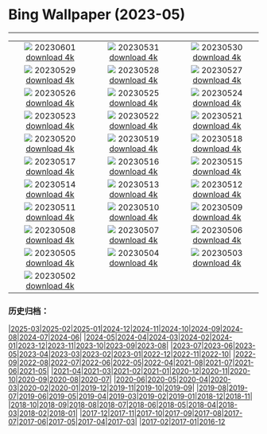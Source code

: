 # Bing Wallpaper (2023-05)
**************
| | | |
| :----: | :----: | :----: |
| ![](https://www.bing.com/th?id=OHR.ReefAwareness_DE-DE8258767284_1920x1080.jpg) 20230601 [download 4k](https://www.bing.com/th?id=OHR.ReefAwareness_DE-DE8258767284_UHD.jpg) | ![](https://www.bing.com/th?id=OHR.WorldOtterDay_DE-DE7818224728_1920x1080.jpg) 20230531 [download 4k](https://www.bing.com/th?id=OHR.WorldOtterDay_DE-DE7818224728_UHD.jpg) | ![](https://www.bing.com/th?id=OHR.HiddenBeach_DE-DE7094795169_1920x1080.jpg) 20230530 [download 4k](https://www.bing.com/th?id=OHR.HiddenBeach_DE-DE7094795169_UHD.jpg) |
| ![](https://www.bing.com/th?id=OHR.HistoricWindmill_DE-DE6549232529_1920x1080.jpg) 20230529 [download 4k](https://www.bing.com/th?id=OHR.HistoricWindmill_DE-DE6549232529_UHD.jpg) | ![](https://www.bing.com/th?id=OHR.TegallalangTerrace_DE-DE5316253421_1920x1080.jpg) 20230528 [download 4k](https://www.bing.com/th?id=OHR.TegallalangTerrace_DE-DE5316253421_UHD.jpg) | ![](https://www.bing.com/th?id=OHR.AloeDichotomum_DE-DE4474224527_1920x1080.jpg) 20230527 [download 4k](https://www.bing.com/th?id=OHR.AloeDichotomum_DE-DE4474224527_UHD.jpg) |
| ![](https://www.bing.com/th?id=OHR.WatSriSawai_DE-DE3655938171_1920x1080.jpg) 20230526 [download 4k](https://www.bing.com/th?id=OHR.WatSriSawai_DE-DE3655938171_UHD.jpg) | ![](https://www.bing.com/th?id=OHR.SaksunFaroe_DE-DE3088151760_1920x1080.jpg) 20230525 [download 4k](https://www.bing.com/th?id=OHR.SaksunFaroe_DE-DE3088151760_UHD.jpg) | ![](https://www.bing.com/th?id=OHR.OldFortress_DE-DE2608011846_1920x1080.jpg) 20230524 [download 4k](https://www.bing.com/th?id=OHR.OldFortress_DE-DE2608011846_UHD.jpg) |
| ![](https://www.bing.com/th?id=OHR.WesternBoxTurtle_DE-DE2199819764_1920x1080.jpg) 20230523 [download 4k](https://www.bing.com/th?id=OHR.WesternBoxTurtle_DE-DE2199819764_UHD.jpg) | ![](https://www.bing.com/th?id=OHR.BiodiverseCostaRica_DE-DE1731534946_1920x1080.jpg) 20230522 [download 4k](https://www.bing.com/th?id=OHR.BiodiverseCostaRica_DE-DE1731534946_UHD.jpg) | ![](https://www.bing.com/th?id=OHR.BremenScienceMuseum_DE-DE0993762476_1920x1080.jpg) 20230521 [download 4k](https://www.bing.com/th?id=OHR.BremenScienceMuseum_DE-DE0993762476_UHD.jpg) |
| ![](https://www.bing.com/th?id=OHR.EuropeanHoneybee_DE-DE0450050435_1920x1080.jpg) 20230520 [download 4k](https://www.bing.com/th?id=OHR.EuropeanHoneybee_DE-DE0450050435_UHD.jpg) | ![](https://www.bing.com/th?id=OHR.SumatranRhino_DE-DE8687965425_1920x1080.jpg) 20230519 [download 4k](https://www.bing.com/th?id=OHR.SumatranRhino_DE-DE8687965425_UHD.jpg) | ![](https://www.bing.com/th?id=OHR.HoopoeFathersday_DE-DE8234010695_1920x1080.jpg) 20230518 [download 4k](https://www.bing.com/th?id=OHR.HoopoeFathersday_DE-DE8234010695_UHD.jpg) |
| ![](https://www.bing.com/th?id=OHR.CormorantBridge_DE-DE4541774493_1920x1080.jpg) 20230517 [download 4k](https://www.bing.com/th?id=OHR.CormorantBridge_DE-DE4541774493_UHD.jpg) | ![](https://www.bing.com/th?id=OHR.AmericanWetlands_DE-DE4161765877_1920x1080.jpg) 20230516 [download 4k](https://www.bing.com/th?id=OHR.AmericanWetlands_DE-DE4161765877_UHD.jpg) | ![](https://www.bing.com/th?id=OHR.MorroJable_DE-DE3676958507_1920x1080.jpg) 20230515 [download 4k](https://www.bing.com/th?id=OHR.MorroJable_DE-DE3676958507_UHD.jpg) |
| ![](https://www.bing.com/th?id=OHR.OdocoileusVirginianus_DE-DE3260429830_1920x1080.jpg) 20230514 [download 4k](https://www.bing.com/th?id=OHR.OdocoileusVirginianus_DE-DE3260429830_UHD.jpg) | ![](https://www.bing.com/th?id=OHR.SonnyBonoPelicans_DE-DE2859602552_1920x1080.jpg) 20230513 [download 4k](https://www.bing.com/th?id=OHR.SonnyBonoPelicans_DE-DE2859602552_UHD.jpg) | ![](https://www.bing.com/th?id=OHR.WildLupine_DE-DE2207399220_1920x1080.jpg) 20230512 [download 4k](https://www.bing.com/th?id=OHR.WildLupine_DE-DE2207399220_UHD.jpg) |
| ![](https://www.bing.com/th?id=OHR.FootballField_DE-DE1676000033_1920x1080.jpg) 20230511 [download 4k](https://www.bing.com/th?id=OHR.FootballField_DE-DE1676000033_UHD.jpg) | ![](https://www.bing.com/th?id=OHR.CordouanLighthouse_DE-DE0586160414_1920x1080.jpg) 20230510 [download 4k](https://www.bing.com/th?id=OHR.CordouanLighthouse_DE-DE0586160414_UHD.jpg) | ![](https://www.bing.com/th?id=OHR.Atoll_DE-DE0099170564_1920x1080.jpg) 20230509 [download 4k](https://www.bing.com/th?id=OHR.Atoll_DE-DE0099170564_UHD.jpg) |
| ![](https://www.bing.com/th?id=OHR.TheChaps_DE-DE9445128977_1920x1080.jpg) 20230508 [download 4k](https://www.bing.com/th?id=OHR.TheChaps_DE-DE9445128977_UHD.jpg) | ![](https://www.bing.com/th?id=OHR.SealLaughing_DE-DE9050321655_1920x1080.jpg) 20230507 [download 4k](https://www.bing.com/th?id=OHR.SealLaughing_DE-DE9050321655_UHD.jpg) | ![](https://www.bing.com/th?id=OHR.RheininFlammen_DE-DE8169751630_1920x1080.jpg) 20230506 [download 4k](https://www.bing.com/th?id=OHR.RheininFlammen_DE-DE8169751630_UHD.jpg) |
| ![](https://www.bing.com/th?id=OHR.Popocatepetl_DE-DE8514604787_1920x1080.jpg) 20230505 [download 4k](https://www.bing.com/th?id=OHR.Popocatepetl_DE-DE8514604787_UHD.jpg) | ![](https://www.bing.com/th?id=OHR.RebelBase_DE-DE2573028901_1920x1080.jpg) 20230504 [download 4k](https://www.bing.com/th?id=OHR.RebelBase_DE-DE2573028901_UHD.jpg) | ![](https://www.bing.com/th?id=OHR.ThreeWildebeest_DE-DE0436671164_1920x1080.jpg) 20230503 [download 4k](https://www.bing.com/th?id=OHR.ThreeWildebeest_DE-DE0436671164_UHD.jpg) |
| ![](https://www.bing.com/th?id=OHR.KlostersSerneus_DE-DE9805698061_1920x1080.jpg) 20230502 [download 4k](https://www.bing.com/th?id=OHR.KlostersSerneus_DE-DE9805698061_UHD.jpg) |  |  |

### 历史归档：

|[2025-03](2025-03/2025-03.md)|[2025-02](2025-02/2025-02.md)|[2025-01](2025-01/2025-01.md)|[2024-12](2024-12/2024-12.md)|[2024-11](2024-11/2024-11.md)|[2024-10](2024-10/2024-10.md)|[2024-09](2024-09/2024-09.md)|[2024-08](2024-08/2024-08.md)|[2024-07](2024-07/2024-07.md)|[2024-06](2024-06/2024-06.md)|
|[2024-05](2024-05/2024-05.md)|[2024-04](2024-04/2024-04.md)|[2024-03](2024-03/2024-03.md)|[2024-02](2024-02/2024-02.md)|[2024-01](2024-01/2024-01.md)|[2023-12](2023-12/2023-12.md)|[2023-11](2023-11/2023-11.md)|[2023-10](2023-10/2023-10.md)|[2023-09](2023-09/2023-09.md)|[2023-08](2023-08/2023-08.md)|
|[2023-07](2023-07/2023-07.md)|[2023-06](2023-06/2023-06.md)|[2023-05](2023-05/2023-05.md)|[2023-04](2023-04/2023-04.md)|[2023-03](2023-03/2023-03.md)|[2023-02](2023-02/2023-02.md)|[2023-01](2023-01/2023-01.md)|[2022-12](2022-12/2022-12.md)|[2022-11](2022-11/2022-11.md)|[2022-10](2022-10/2022-10.md)|
|[2022-09](2022-09/2022-09.md)|[2022-08](2022-08/2022-08.md)|[2022-07](2022-07/2022-07.md)|[2022-06](2022-06/2022-06.md)|[2022-05](2022-05/2022-05.md)|[2022-04](2022-04/2022-04.md)|[2021-08](2021-08/2021-08.md)|[2021-07](2021-07/2021-07.md)|[2021-06](2021-06/2021-06.md)|[2021-05](2021-05/2021-05.md)|
|[2021-04](2021-04/2021-04.md)|[2021-03](2021-03/2021-03.md)|[2021-02](2021-02/2021-02.md)|[2021-01](2021-01/2021-01.md)|[2020-12](2020-12/2020-12.md)|[2020-11](2020-11/2020-11.md)|[2020-10](2020-10/2020-10.md)|[2020-09](2020-09/2020-09.md)|[2020-08](2020-08/2020-08.md)|[2020-07](2020-07/2020-07.md)|
|[2020-06](2020-06/2020-06.md)|[2020-05](2020-05/2020-05.md)|[2020-04](2020-04/2020-04.md)|[2020-03](2020-03/2020-03.md)|[2020-02](2020-02/2020-02.md)|[2020-01](2020-01/2020-01.md)|[2019-12](2019-12/2019-12.md)|[2019-11](2019-11/2019-11.md)|[2019-10](2019-10/2019-10.md)|[2019-09](2019-09/2019-09.md)|
|[2019-08](2019-08/2019-08.md)|[2019-07](2019-07/2019-07.md)|[2019-06](2019-06/2019-06.md)|[2019-05](2019-05/2019-05.md)|[2019-04](2019-04/2019-04.md)|[2019-03](2019-03/2019-03.md)|[2019-02](2019-02/2019-02.md)|[2019-01](2019-01/2019-01.md)|[2018-12](2018-12/2018-12.md)|[2018-11](2018-11/2018-11.md)|
|[2018-10](2018-10/2018-10.md)|[2018-09](2018-09/2018-09.md)|[2018-08](2018-08/2018-08.md)|[2018-07](2018-07/2018-07.md)|[2018-06](2018-06/2018-06.md)|[2018-05](2018-05/2018-05.md)|[2018-04](2018-04/2018-04.md)|[2018-03](2018-03/2018-03.md)|[2018-02](2018-02/2018-02.md)|[2018-01](2018-01/2018-01.md)|
|[2017-12](2017-12/2017-12.md)|[2017-11](2017-11/2017-11.md)|[2017-10](2017-10/2017-10.md)|[2017-09](2017-09/2017-09.md)|[2017-08](2017-08/2017-08.md)|[2017-07](2017-07/2017-07.md)|[2017-06](2017-06/2017-06.md)|[2017-05](2017-05/2017-05.md)|[2017-04](2017-04/2017-04.md)|[2017-03](2017-03/2017-03.md)|
|[2017-02](2017-02/2017-02.md)|[2017-01](2017-01/2017-01.md)|[2016-12](2016-12/2016-12.md)